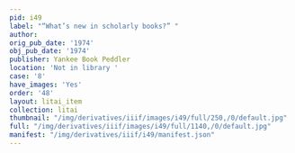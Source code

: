 ```yaml
---
pid: i49
label: "“What’s new in scholarly books?” "
author:
orig_pub_date: '1974'
obj_pub_date: '1974'
publisher: Yankee Book Peddler
location: 'Not in library '
case: '8'
have_images: 'Yes'
order: '48'
layout: litai_item
collection: litai
thumbnail: "/img/derivatives/iiif/images/i49/full/250,/0/default.jpg"
full: "/img/derivatives/iiif/images/i49/full/1140,/0/default.jpg"
manifest: "/img/derivatives/iiif/i49/manifest.json"
---
```

